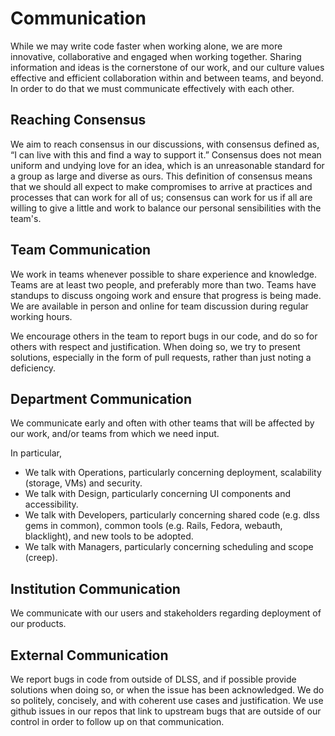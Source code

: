 # Communication

While we may write code faster when working alone, we are more innovative, collaborative and engaged when working together.  Sharing information and ideas is the cornerstone of our work, and our culture values effective and efficient collaboration within and between teams, and beyond.  In order to do that we must communicate effectively with each other.

## Reaching Consensus

We aim to reach consensus in our discussions, with consensus defined as, “I can live with this and find a way to support it.” Consensus does not mean uniform and undying love for an idea, which is an unreasonable standard for a group as large and diverse as ours. This definition of consensus means that we should all expect to make compromises to arrive at practices and processes that can work for all of us; consensus can work for us if all are willing to give a little and work to balance our personal sensibilities with the team's.

## Team Communication

We work in teams whenever possible to share experience and knowledge.  Teams are at least two people, and preferably more than two.  Teams have standups to discuss ongoing work and ensure that progress is being made. We are available in person and online for team discussion during regular working hours.

We encourage others in the team to report bugs in our code, and do so for others with respect and justification.  When doing so, we try to present solutions, especially in the form of pull requests, rather than just noting a deficiency.

## Department Communication

We communicate early and often with other teams that will be affected by our work, and/or teams from which we need input.

In particular,

 - We talk with Operations, particularly concerning deployment, scalability (storage, VMs) and security.
 - We talk with Design, particularly concerning UI components and accessibility.
 - We talk with Developers, particularly concerning shared code (e.g. dlss gems in common), common tools (e.g. Rails, Fedora, webauth, blacklight), and new tools to be adopted.
 - We talk with Managers, particularly concerning scheduling and scope (creep).

## Institution Communication

We communicate with our users and stakeholders regarding deployment of our products.

## External Communication

We report bugs in code from outside of DLSS, and if possible provide solutions when doing so, or when the issue has been acknowledged.  We do so politely, concisely, and with coherent use cases and justification. We use github issues in our repos that link to upstream bugs that are outside of our control in order to follow up on that communication.

